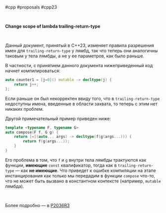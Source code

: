#cpp #proposals #cpp23

<br/>

**Change scope of lambda trailing-return-type**

<br/>

Данный документ, принятый в C++23, изменяет правила разрешения имен для `trailing-return-type` у лямбд, так что теперь они аналогичны таковым у тела лямбды, а не у ее параметров, как было раньше.

В частности, с принятием данного документа нижеприведенный код начнет компилироваться:

```c++
auto counter1 = [j=0]() mutable -> decltype(j) {
    return j++;
};
```

Если раньше он был некорректен ввиду того, что в `trailing-return-type` недоступны имена, введенные в области захвата, то теперь с этим нет никаких проблем.

Другой примечательный пример приведен ниже:

```c++
template <typename F, typename G>
auto compose(F f, G g) {
    return [=](auto... args) -> decltype(f(g(args...))) {
        return f(g(args...));
    }
}
```

Его проблема в том, что `f` и `g` внутри тела лямбды трактуются как функции, **имеющие** `const` квалификатор, тогда как в `trailing-return-type` — как **не имеющие**.
Что приведет к ошибке компиляции на этапе инстанцирования как только мы передадим в функции `compose` что-то, что не может быть вызвано в константном контексте (например, `mutable` лямбда).

</br>

Более подробно — в [P2036R3](https://www.open-std.org/jtc1/sc22/wg21/docs/papers/2021/p2036r3.html)
